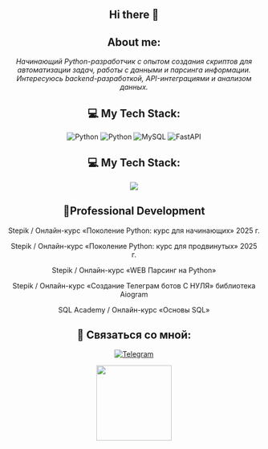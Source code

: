 <div align="center">
  
## Hi there 👋

## About me: 
_Начинающий Python-разработчик с опытом создания скриптов для автоматизации задач, работы с данными
и парсинга информации. Интересуюсь backend-разработкой, API-интеграциями и анализом данных._


<div align="center">

## 💻 My Tech Stack:
![Python](https://img.shields.io/badge/python-3670A0?style=for-the-badge&logo=python&logoColor=ffdd54)
![Python](https://img.shields.io/badge/Code-Python-informational?style=flat&logo=python&logoColor=white&color=6aa6f8)
![MySQL](https://img.shields.io/badge/mysql-4479A1.svg?style=for-the-badge&logo=mysql&logoColor=white)
![FastAPI](https://img.shields.io/badge/FastAPI-005571?style=for-the-badge&logo=fastapi)


## 💻 My Tech Stack:
<div alignp="center">
  <a href="https://skillicons.dev">
    <img src="https://skillicons.dev/icons?i=py,mysql,html,fastapi" />
  </a>
</p>
  
## :open_book:Professional Development

<div alignp="left">
  <p>Stepik / Онлайн-курс «Поколение Python: курс для начинающих» 2025 г.</p>
  <p>Stepik / Онлайн-курс «Поколение Python: курс для продвинутых» 2025 г.</p>
  <p>Stepik / Онлайн-курс «WEB Парсинг на Python»</p>
  <p>Stepik / Онлайн-курс «Создание Телеграм ботов С НУЛЯ» библиотека Aiogram</p>
  <p>SQL Academy / Онлайн-курс «Основы SQL»</p>

## :incoming_envelope: Связаться со мной:
[![Telegram](https://img.shields.io/badge/Telegram-2CA5E0?style=for-the-badge&logo=telegram&logoColor=white)](http://t.me/@CatWoolf "Telegram channel")
<div alignp="center">
<img src="https://github.com/user-attachments/assets/d88ceb68-70dd-4d52-8e01-bb5a44e5e687" width="150" colot="while" />




<!--
**Alexey-KryLove/Alexey-KryLove** is a ✨ _special_ ✨ repository because its `README.md` (this file) appears on your GitHub profile.

Here are some ideas to get you started:

- 🔭 I’m currently working on ...
- 🌱 I’m currently learning ...
- 👯 I’m looking to collaborate on ...
- 🤔 I’m looking for help with ...
- 💬 Ask me about ...
- 📫 How to reach me: ...
- 😄 Pronouns: ...
- ⚡ Fun fact: ...
-->
<!-- <details close>
    <summary>Git gist highlights</summary>
    <ul>
        <li>Using badges</li>
        <li>Nested lists</li>
    </ul> -->


